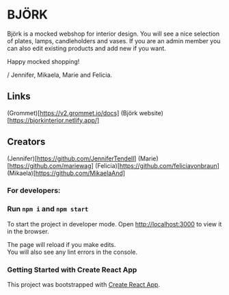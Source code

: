 # BJÖRK

Björk is a mocked webshop for interior design. You will see a nice selection of plates, lamps, candleholders and vases.
If you are an admin member you can also edit existing products and add new if you want. 

Happy mocked shopping! 

/ Jennifer, Mikaela, Marie and Felicia.

## Links

(Grommet)[https://v2.grommet.io/docs]
(Björk website)[https://bjorkinterior.netlify.app/]

## Creators
(Jennifer)[https://github.com/JenniferTendell]
(Marie)[https://github.com/mariewag]
(Felicia)[https://github.com/feliciavonbraun]
(Mikaela)[https://github.com/MikaelaAnd]



### For developers:
### Run `npm i` and `npm start`

To start the project in developer mode. 
Open [http://localhost:3000](http://localhost:3000) to view it in the browser.

The page will reload if you make edits.\
You will also see any lint errors in the console.

### Getting Started with Create React App

This project was bootstrapped with [Create React App](https://github.com/facebook/create-react-app).
